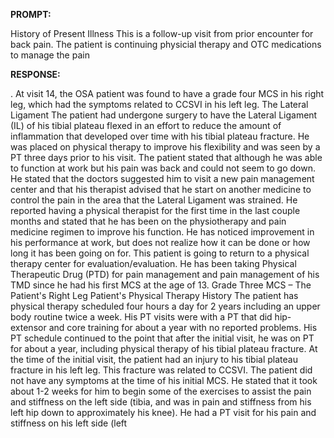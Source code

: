 **PROMPT:**

History of Present Illness This is a follow-up visit from prior encounter for back pain. The patient is continuing physicial therapy and OTC medications to manage the pain

**RESPONSE:**

 . At visit 14, the OSA patient was found to have a grade four MCS in his right leg, which had the symptoms related to CCSVI in his left leg.  The Lateral Ligament The patient had undergone surgery to have the Lateral Ligament (IL) of his tibial plateau flexed in an effort to reduce the amount of inflammation that developed over time with his tibial plateau fracture. He was placed on physical therapy to improve his flexibility and was seen by a PT three days prior to his visit. The patient stated that although he was able to function at work but his pain was back and could not seem to go down. He stated that the doctors suggested him to visit a new pain management center and that his therapist advised that he start on another medicine to control the pain in the area that the Lateral Ligament was strained. He reported having a physical therapist for the first time in the last couple months and stated that he has been on the physiotherapy and pain medicine regimen to improve his function. He has noticed improvement in his performance at work, but does not realize how it can be done or how long it has been going on for. This patient is going to return to a physical therapy center for evaluation/evaluation. He has been taking Physical Therapeutic Drug (PTD) for pain management and pain management of his TMD since he had his first MCS at the age of 13.  Grade Three MCS – The Patient's Right Leg  Patient's Physical Therapy History The patient has physical therapy scheduled four hours a day for 2 years including an upper body routine twice a week. His PT visits were with a PT that did hip-extensor and core training for about a year with no reported problems. His PT schedule continued to the point that after the initial visit, he was on PT for about a year, including physical therapy of his tibial plateau fracture. At the time of the initial visit, the patient had an injury to his tibial plateau fracture in his left leg. This fracture was related to CCSVI. The patient did not have any symptoms at the time of his initial MCS. He stated that it took about 1-2 weeks for him to begin some of the exercises to assist the pain and stiffness on the left side (tibia, and was in pain and stiffness from his left hip down to approximately his knee).  He had a PT visit for his pain and stiffness on his left side (left